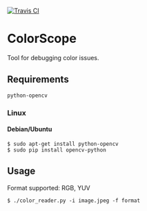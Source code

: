 [![Travis CI](https://travis-ci.org/michalkielan/PixelClicker.svg?branch=master)](https://travis-ci.org/michalkielan/PixelClicker)

# ColorScope

Tool for debugging color issues.

## Requirements 
```
python-opencv
```

### Linux

#### Debian/Ubuntu
```
$ sudo apt-get install python-opencv
$ sudo pip install opencv-python
```

## Usage
Format supported: RGB, YUV

```
$ ./color_reader.py -i image.jpeg -f format
```
